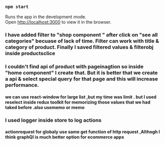 ### `npm start`

Runs the app in the development mode.\
Open [http://localhost:3000](http://localhost:3000) to view it in the browser.

### I have added filter to "shop component " after click on "see all categories" becuase of lack of time. Filter can work with title & category of product. Finally I saved filtered values & filterobj inside productsclice

### I couldn't find api of product with pageinagtion so inside "home component" I create that. But it is better that we create a api & select special query for that page and this will increase performance.

#### we can use react-window for large list ,but my time was limit . but I used reselect inside redux toolkit for memorizing those values that we had taked before .also usememo or memo

### I used logger inside store to log actions

#### actionrequest for globaly use same get function of http request ,Althogh I think graphQl is much better option for ecommerce apps
